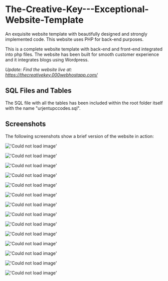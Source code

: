 # The-Creative-Key---Exceptional-Website-Template
An exquisite website template with beautifully designed and strongly implemented code. This website uses PHP for back-end purposes.

This is a complete website template with back-end and front-end integrated into php files. The website has been built for smooth customer experience and it integrates blogs using Wordpress.
 

_Update: Find the website live at: https://thecreativekey.000webhostapp.com/_
  
## SQL Files and Tables

The SQL file with all the tables has been included within the root folder itself with the name "urjentupccodes.sql".  

## Screenshots
The following screenshots show a brief version of the website in action:  


!['Could not load image'](/Screenshots/Screenshot%20(43).png)  
  
!['Could not load image'](/Screenshots/Screenshot%20(44).png)  
  
!['Could not load image'](/Screenshots/Screenshot%20(45).png)  
  
!['Could not load image'](/Screenshots/Screenshot%20(46).png)  
  
!['Could not load image'](/Screenshots/Screenshot%20(47).png)  
  
!['Could not load image'](/Screenshots/Screenshot%20(48).png)  
  
!['Could not load image'](/Screenshots/Screenshot%20(49).png)  
  
!['Could not load image'](/Screenshots/Screenshot%20(50).png)  
  
!['Could not load image'](/Screenshots/Screenshot%20(51).png)  
  
!['Could not load image'](/Screenshots/Screenshot%20(52).png)  
  
!['Could not load image'](/Screenshots/Screenshot%20(53).png)  
  
!['Could not load image'](/Screenshots/Screenshot%20(54).png)  
  
!['Could not load image'](/Screenshots/Screenshot%20(55).png)  
  
!['Could not load image'](/Screenshots/Screenshot%20(56).png)  
  
